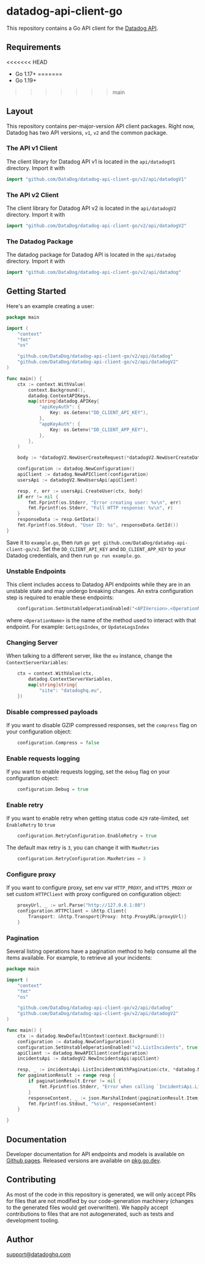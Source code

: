 # datadog-api-client-go

This repository contains a Go API client for the [Datadog API](https://docs.datadoghq.com/api/).

## Requirements

<<<<<<< HEAD
- Go 1.17+
=======
- Go 1.19+
>>>>>>> main

## Layout

This repository contains per-major-version API client packages. Right
now, Datadog has two API versions, `v1`, `v2` and the common package.

### The API v1 Client

The client library for Datadog API v1 is located in the `api/datadogV1` directory. Import it with

```go
import "github.com/DataDog/datadog-api-client-go/v2/api/datadogV1"
```

### The API v2 Client

The client library for Datadog API v2 is located in the `api/datadogV2` directory. Import it with

```go
import "github.com/DataDog/datadog-api-client-go/v2/api/datadogV2"
```

### The Datadog Package

The datadog package for Datadog API is located in the `api/datadog` directory. Import it with

```go
import "github.com/DataDog/datadog-api-client-go/v2/api/datadog"
```

## Getting Started

Here's an example creating a user:

```go
package main

import (
    "context"
    "fmt"
    "os"

    "github.com/DataDog/datadog-api-client-go/v2/api/datadog"
    "github.com/DataDog/datadog-api-client-go/v2/api/datadogV2"
)

func main() {
    ctx := context.WithValue(
        context.Background(),
        datadog.ContextAPIKeys,
        map[string]datadog.APIKey{
            "apiKeyAuth": {
                Key: os.Getenv("DD_CLIENT_API_KEY"),
            },
            "appKeyAuth": {
                Key: os.Getenv("DD_CLIENT_APP_KEY"),
            },
        },
    )

    body := *datadogV2.NewUserCreateRequest(*datadogV2.NewUserCreateData(*datadogV2.NewUserCreateAttributes("jane.doe@example.com"), datadogV2.UsersType("users")))

    configuration := datadog.NewConfiguration()
    apiClient := datadog.NewAPIClient(configuration)
    usersApi := datadogV2.NewUsersApi(apiClient)

    resp, r, err := usersApi.CreateUser(ctx, body)
    if err != nil {
        fmt.Fprintf(os.Stderr, "Error creating user: %v\n", err)
        fmt.Fprintf(os.Stderr, "Full HTTP response: %v\n", r)
    }
    responseData := resp.GetData()
    fmt.Fprintf(os.Stdout, "User ID: %s", responseData.GetId())
}
```

Save it to `example.go`, then run `go get github.com/DataDog/datadog-api-client-go/v2`.
Set the `DD_CLIENT_API_KEY` and `DD_CLIENT_APP_KEY` to your Datadog
credentials, and then run `go run example.go`.

### Unstable Endpoints

This client includes access to Datadog API endpoints while they are in an unstable state and may undergo breaking changes. An extra configuration step is required to enable these endpoints:

```go
    configuration.SetUnstableOperationEnabled("<APIVersion>.<OperationName>", true)
```

where `<OperationName>` is the name of the method used to interact with that endpoint. For example: `GetLogsIndex`, or `UpdateLogsIndex`

### Changing Server

When talking to a different server, like the `eu` instance, change the `ContextServerVariables`:

```go
    ctx = context.WithValue(ctx,
        datadog.ContextServerVariables,
        map[string]string{
            "site": "datadoghq.eu",
    })
```

### Disable compressed payloads

If you want to disable GZIP compressed responses, set the `compress` flag
on your configuration object:

```go
    configuration.Compress = false
```

### Enable requests logging

If you want to enable requests logging, set the `debug` flag on your configuration object:

```go
    configuration.Debug = true
```

### Enable retry

If you want to enable retry when getting status code `429` rate-limited, set `EnableRetry` to `true`

```go
    configuration.RetryConfiguration.EnableRetry = true
```

The default max retry is `3`, you can change it with `MaxRetries`

```go
    configuration.RetryConfiguration.MaxRetries = 3
```

### Configure proxy

If you want to configure proxy, set env var `HTTP_PROXY`, and `HTTPS_PROXY` or set custom
`HTTPClient` with proxy configured on configuration object:

```go
    proxyUrl, _ := url.Parse("http://127.0.0.1:80")
    configuration.HTTPClient = &http.Client{
        Transport: &http.Transport{Proxy: http.ProxyURL(proxyUrl)}
    }
```

### Pagination

Several listing operations have a pagination method to help consume all the items available.
For example, to retrieve all your incidents:

```go
package main

import (
	"context"
	"fmt"
	"os"

	"github.com/DataDog/datadog-api-client-go/v2/api/datadog"
	"github.com/DataDog/datadog-api-client-go/v2/api/datadogV2"
)

func main() {
	ctx := datadog.NewDefaultContext(context.Background())
	configuration := datadog.NewConfiguration()
	configuration.SetUnstableOperationEnabled("v2.ListIncidents", true)
	apiClient := datadog.NewAPIClient(configuration)
	incidentsApi := datadogV2.NewIncidentsApi(apiClient)

	resp, _ := incidentsApi.ListIncidentsWithPagination(ctx, *datadog.NewListIncidentsOptionalParameters())
	for paginationResult := range resp {
		if paginationResult.Error != nil {
			fmt.Fprintf(os.Stderr, "Error when calling `IncidentsApi.ListIncidentsWithPagination`: %v\n", paginationResult.Error)
		}
		responseContent, _ := json.MarshalIndent(paginationResult.Item, "", "  ")
		fmt.Fprintf(os.Stdout, "%s\n", responseContent)
	}

}
```

## Documentation

Developer documentation for API endpoints and models is available on [Github pages](https://datadoghq.dev/datadog-api-client-go/pkg/github.com/DataDog/datadog-api-client-go/v2/).
Released versions are available on [pkg.go.dev](https://pkg.go.dev/github.com/DataDog/datadog-api-client-go/v2).

## Contributing

As most of the code in this repository is generated, we will only accept PRs for files
that are not modified by our code-generation machinery (changes to the generated files
would get overwritten). We happily accept contributions to files that are not autogenerated,
such as tests and development tooling.

## Author

support@datadoghq.com
